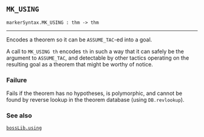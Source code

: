 ## `MK_USING`

``` hol4
markerSyntax.MK_USING : thm -> thm
```

------------------------------------------------------------------------

Encodes a theorem so it can be `ASSUME_TAC`-ed into a goal.

A call to `MK_USING th` encodes `th` in such a way that it can safely be
the argument to `ASSUME_TAC`, and detectable by other tactics operating
on the resulting goal as a theorem that might be worthy of notice.

### Failure

Fails if the theorem has no hypotheses, is polymorphic, and cannot be
found by reverse lookup in the theorem database (using `DB.revlookup`).

### See also

[`bossLib.using`](#bossLib.using)
